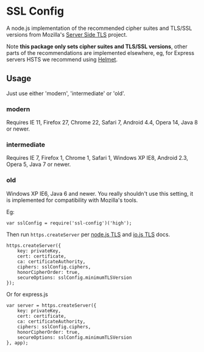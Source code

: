 # SSL Config

A node.js implementation of the recommended cipher suites and TLS/SSL versions from Mozilla's [Server Side TLS](https://github.com/mozilla/server-side-tls) project.

Note **this package only sets cipher suites and TLS/SSL versions**, other parts of the recommendations are implemented elsewhere, eg, for Express servers HSTS we recommend using [Helmet](https://www.npmjs.com/package/helmet).

## Usage

Just use either 'modern', 'intermediate' or 'old'.

### modern

Requires IE 11, Firefox 27, Chrome 22, Safari 7, Android 4.4, Opera 14, Java 8 or newer.

### intermediate

Requires IE 7, Firefox 1, Chrome 1, Safari 1, Windows XP IE8, Android 2.3, Opera 5, Java 7 or newer.

### old

Windows XP IE6, Java 6 and newer. You really shouldn't use this setting, it is implemented for compatibility with Mozilla's tools.

Eg:

	var sslConfig = require('ssl-config')('high');

Then run `https.createServer` per [node.js TLS](https://nodejs.org/api/tls.html) and [io.js TLS](https://iojs.org/api/tls.html#tls_tls_createserver_options_secureconnectionlistener) docs.

	https.createServer({
		key: privateKey,
		cert: certificate,
		ca: certificateAuthority,
		ciphers: sslConfig.ciphers,
		honorCipherOrder: true,
		secureOptions: sslConfig.minimumTLSVersion
	});

Or for express.js

	var server = https.createServer({
		key: privateKey,
		cert: certificate,
		ca: certificateAuthority,
		ciphers: sslConfig.ciphers,
		honorCipherOrder: true,
		secureOptions: sslConfig.minimumTLSVersion
	}, app);

